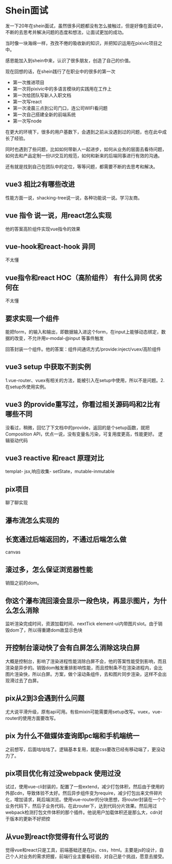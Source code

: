 # Shein面试

发一下20年在shein面试，虽然很多问题都没有怎么接触过，但是好像在面试中，不断的去思考并解决问题的态度和想法，让面试更加的成功。

当时像一块海绵一样，孜孜不倦的吸收新的知识，并把知识运用在pixivic项目之中。

感恩能加入到shein中来，认识了很多朋友，创造了自己的价值。

现在回想的话，在shein践行了在职业中的很多的第一次

- 第一次推进项目
- 第一次将pixivic中的多语言模块的实践用在工作上
- 第一次给团队写新人入职文档
- 第一次写react
- 第一次凌晨三点到公司门口，连公司WIFI看问题
- 第一次自己搭建全新的前端系统
- 第一次写node

在更大的环境下，很多的用户基数下，会遇到之前从没遇到过的问题，也在此中成长了经验。

同时也遇到了些问题，比如如何带新人一起进步，如何从业务的层面去看待问题，如何去和产品定制一份UI交互的规范，如何和新来的后端同事进行有效的沟通。

还有就是找到自己在团队中的定位，等等问题，都需要不断的去思考和解决。

## vue3 相比2有哪些改进

性能方面一说，shacking-tree说一说，各种功能说一说。学习友商。

## vue 指令 说一说，用react怎么实现

他的答案高阶组件实现vue指令的效果

## vue-hook和react-hook 异同

不太懂

## vue指令和react HOC（高阶组件） 有什么异同 优劣何在

不太懂

## 要求实现一个组件

能把form，的输入和输出，即数据输入进这个form，在input上能够动态绑定，数据的改变，不允许用v-modal-@input 等事件触发

回答封装一个组件。他的答案：组件间通讯方式/provide:inject/vuex/高阶组件

## vue3 setup 中获取不到实例

1.vue-router、vuex有相关的方法，能被引入在setup中使用，所以不是问题。2.在setup外使用实例。

## vue3 的provide重写过，你看过相关源码吗和2比有哪些不同

没看过，稍微，回忆了下文档中的provide，返回的是个setup函数，就把Composition API，优点一说，没有变量名污染，可复用度更高，性能更好。
逻辑驱动代码

## vue3 reactive 和react 原理对比

templat- jsx,响应收集- setState，mutable-inmutable

## pix项目

聊了聊实现

## 瀑布流怎么实现的

## 长宽通过后端返回的，不通过后端怎么做

canvas

## 滚过多，怎么保证浏览器性能

销毁之前的dom。

## 你这个瀑布流回滚会显示一段色块，再显示图片，为什么怎么消除

监听渲染完成时间，资源加载时间、nextTick
element-ui内带图片slot。由于销毁dom了，所以得重建dom故显示色块

## 开控制台滚动快了会有白屏怎么消除这块白屏

大概是控制台，影响了渲染进程性能消除白屏不会，他的答案性能受到影响，而且渲染是异步的。销毁dom触发重排影响性能，而且控制条不在渲染进程内，会比图片渲染快，所以白屏。方案，做个滚动条组件，去和图片同步渲染，这样不会出现滑过去了白屏。

## pix从2到3会遇到什么问题

尤大说平滑升级，原有api可用。有些mixin可能需要用setup改写。vuex，vue-router的使用方面要改写。

## pix 为什么不做媒体查询即pc端和手机端统一

之前想写，后面咕咕咕了。逻辑基本复用，就是css要改已经有移动端了，更没动力了。

## pix项目优化有过没webpack 使用过没

试过，使用vue-cli封装的，配置了一些extend，减少打包体积，然后由于使用的外部cdn，导致体验不太好。然后异步组件变为require，减少打包出来文件碎片化，增加请求，耗后端浏览。使用vue-router的分块思想，将router封装在一个个业务代码下，然后子业务代码，在此router下，达到代码分片效果。然后用过webpack检测打包文件体积的那个插件。他说用户加载体积还是那么大，cdn对于版本的更新不好把控

## 从vue到react你觉得有什么可说的

觉得vue和react只是工具，前端基础还是在js，css，html。主要是js的设计，自己个人对业务的需求把握，前端行业主要看经验，对自己是个挑战，愿意去接受。
